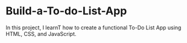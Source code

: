# Build-a-To-do-List-App
In this project, I learnT how to create a functional To-Do List App using HTML, CSS, and JavaScript. 
